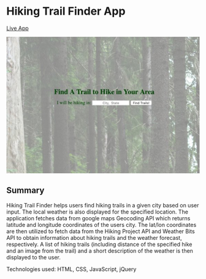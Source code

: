 # Hiking Trail Finder App

<a href="https://ryannicoletti.github.io/hiking-trail-finder/">Live App</a>

<img src="hikingtrailfinder.jpg">

<h2>Summary</h2>

<p>Hiking Trail Finder helps users find hiking trails in a given city based on user input.  The local weather is also displayed for the specified location.  The application fetches data from google maps Geocoding API which returns latitude and longitude coordinates of the users city.  The lat/lon coordinates are then utilized to fetch data from the Hiking Project API and Weather Bits API to obtain information about hiking trails and the weather forecast, respectively.  A list of hiking trails (including distance of the specified hike and an image from the trail) and a short description of the weather is then displayed to the user.</p>

<p>Technologies used: HTML, CSS, JavaScript, jQuery</p>
